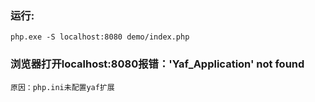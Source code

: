 ### 运行: 
`php.exe -S localhost:8080 demo/index.php`
### 浏览器打开localhost:8080报错：'Yaf_Application' not found
`原因：php.ini未配置yaf扩展`